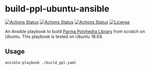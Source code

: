 build-ppl-ubuntu-ansible
========================

[![Actions Status](https://github.com/MasWag/build-ppl-ubuntu-ansible/workflows/Trusty/badge.svg)](https://github.com/MasWag/build-ppl-ubuntu-ansible/actions)
[![Actions Status](https://github.com/MasWag/build-ppl-ubuntu-ansible/workflows/Xenial/badge.svg)](https://github.com/MasWag/build-ppl-ubuntu-ansible/actions)
[![Actions Status](https://github.com/MasWag/build-ppl-ubuntu-ansible/workflows/Bionic/badge.svg)](https://github.com/MasWag/build-ppl-ubuntu-ansible/actions)
[![License](https://img.shields.io/badge/License-Apache%202.0-blue.svg)](https://opensource.org/licenses/Apache-2.0)

An Ansible playbook to build [Parma Polyhedra Library](https://www.bugseng.com/parma-polyhedra-library) from scratch on Ubuntu. This playbook is tested on Ubuntu 18.04.

Usage
-----

```bash
ansible-playbook ./build_ppl.yaml
```
